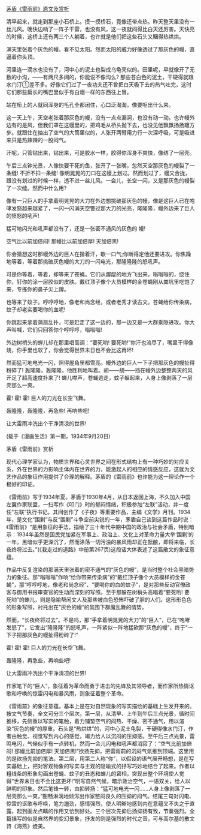 [茅盾《雷雨前》原文及赏析](https://www.vrrw.net/wx/9127.html)

清早起来，就走到那座小石桥上。摸一摸桥石，竟像还带点热。昨天整天里没有一丝儿风。晚快边响了一阵子干雷，也没有风，这一夜就闷得比白天还厉害。天快亮的时候，这桥上还有两三个人躺着，也许就是他们把这些石头又睏得热烘烘。

满天里张着个灰色的幔。看不见太阳。然而太阳的威力好像透过了那灰色的幔，直逼着你头顶。

河里连一滴水也没有了，河中心的泥土也裂成乌龟壳似的。田里呢，早就像开了无数的小沟，——有两尺多阔的，你能说不像沟么? 那些苍白色的泥土，干硬得就跟水门汀①差不多。好像它们过了一夜功夫还不曾把白天吸下去的热气吐完，这时它们那些扁长的嘴巴里似乎有白烟一样的东西往上冒。



站在桥上的人就同浑身的毛孔全都闭住，心口泛淘淘，像要呕出什么来。

这一天上午，天空老张着那灰色的幔，没有一点点漏洞，也没有动一动。也许幔外边有的是风，但我们罩在这幔里的，把鸡毛从桥头抛下去，也没见他飘飘扬扬踱方步。就跟住在抽出了空气的大筒里似的，人张开两臂用力行一次深呼吸，可是吸进来只是热辣辣的一股闷气。

汗呢，只管钻出来，钻出来，可是胶水一样，胶得你浑身不爽快，像结了一层壳。

午后三点钟光景，人像快要干死的鱼，张开了一张嘴，忽然天空那灰色的幔裂了一条缝! 不折不扣一条缝! 像明晃晃的刀口在这幔上划过。然而划过了，幔又合拢，跟没有划过的时候一样，透不进一丝儿风。一会儿，长空一闪，又是那灰色的幔裂了一次缝。然而中什么用?

像有一只巨人的手拿着明晃晃的大刀在外边想挑破那灰色的幔，像是这巨人已在咆哮发怒越来越紧了，一闪一闪满天空瞥过那大刀的光亮，隆隆隆，幔外边来了巨人的愤怒的吼声!

猛可地闪光和吼声都没有了，还是一张密不通风的灰色的 幔!

空气比以前加倍闷! 那幔比以前加倍厚! 天加倍黑!

你会猜想这时那幔外边的巨人在揩着汗，歇一口气;你断得定他还要进攻。你焦躁地等着，等着那挑破灰色幔的大刀的一闪电光，那隆隆隆的怒吼声。

可是你等着，等着，却等来了苍蝇。它们从龌龊的地方飞出来，嗡嗡嗡的，绕住你，钉你的涂一层胶似的皮肤。戴红顶子像个大员模样的金苍蝇刚从粪坑里吃饱了来，专拣你的鼻子尖上蹲。

也等来了蚊子。哼哼哼地，像老和尚念经，或者老秀才读古文。苍蝇给你传染病，蚊子却老实要喝你的血呢!

你跳起来拿着蒲扇乱扑，可是赶走了这一边的，那一边又是一大群乘隙进攻。你大声叫喊，它们只回答你个哼哼哼，嗡嗡嗡!

外边树梢头的蝉儿却在那里唱高调：“要死哟! 要死哟!”你汗也流尽了，嘴里干得像烧，你手里也软了，你会觉得世界末日也不会比这再坏!

然而猛可地电光一闪，照得屋角里都雪亮。幔外边的巨人一下子把那灰色的幔扯得粉碎了! 轰隆隆，轰隆隆，他胜利地叫着。胡——胡——挡在幔外边整整两天的风开足了超高速度扑来了! 蝉儿噤声，苍蝇逃走，蚊子躲起来，人身上像剥落了一层壳那么一爽。

霍! 霍! 霍! 巨人的刀光在长空飞舞。

轰隆隆，轰隆隆，再急些! 再响些吧!

让大雷雨冲洗出个干净清凉的世界!

(载于《漫画生活》第一期，1934年9月20日)

茅盾《雷雨前》赏析

现代心理学家认为，物质世界和心灵世界之间在形式结构上有一种巧妙的对应关系，外在世界的力影响主体内在世界的力，能激起人的相应的情感反应，这就为文艺作品的象征作用提供了合理的解释。茅盾的《雷雨前》也许能为这一理论作一个极好的印证。

《雷雨前》写于1934年夏。茅盾于1930年4月，从日本返回上海，不久加入中国左翼作家联盟，一扫写作《叩门》时的郁闷情绪，积极参加“左联”活动，并一度任“左联”执行书记。其间创作了《子夜》等重要作品，主编《文学》月刊。1934年，是文化“围剿”与反“围剿”斗争空前尖锐的一年，茅盾自己谈到这篇作品时说：《雷雨前》“是用象征的手法，描绘了三十年代中期中国的政治与社会矛盾，特别暗示：1934年虽然是国民党加紧在军事上、政治上、文化上对革命力量大举‘围剿’的一年，黑暗似乎更深沉了，然而涤荡一切污浊的暴风雨却正在酝酿，即将来临，长夜终将过去。”(《我走过的道路》中册第267页)这段话大体表述了这篇散文的象征意蕴。

作品中反复渲染的那满天里张着的密不通气的“灰色的幔”，是当时整个社会黑暗势力的象征。那“嗡嗡嗡”作响“给你带来传染病”的“戴红顶子像个大员模样的金苍蝇”，那“哼哼哼地，像老和尚念经”、“要喝你的血的蚊子”，是对那些反动官僚政客与御用书报审查官的生动而深刻的写照。至于那躲在树梢头高唱着“要死哟! 要死哟”的蝉儿，则是隐喻帮闲文人及那些被白色恐怖吓破了胆的人们。这形形色色的形象写照，衬托出在“灰色的幔”的氛围下群魔乱舞的情势。

然而，“长夜终将过去”。不是吗，那“手拿着明晃晃的大刀”的“巨人”，已在“咆哮发怒了”，它发出“隆隆隆”的怒吼声，一阵紧似一阵地猛砍那“灰色的幔”，终于“一下子把那灰色的幔扯得粉碎了!”

霍! 霍! 霍! 巨人的刀光在长空飞舞。

轰隆隆，再急些，再响些吧!

让大雷雨冲洗出个干净清凉的世界!

作家笔下的“巨人”，象征着为革命而勇于进击的先锋及其领导者，而作家所热情讴歌和呼唤的惊雷闪电和暴风雨，则象征着整个革命。

《雷雨前》的象征意蕴，基本上是在对自然现象的写实描绘的基础上生发开来的。按文气节奏，全文可分三个层次。第一层，从清早、上午到午后三点光景，循时间推移，先侧重以写实的笔触，着力铺垫空气的闷热、干燥、密不通气，用以渲染“灰色的幔”的厚重。石头是“热烘烘”的，河中心泥土龟裂，干硬得像水门汀，作者由触觉、视觉写到内心的感觉，竭力给人以沉闷的压抑感。至午后三点光景，雷鸣电闪，气候似乎有一点转机，然而一会儿闪电和吼声都消寂了：“空气比前加倍闷! 那幔比前加倍厚! 天加倍黑!”欲扬先抑，把雷雨前的沉闷气氛推到顶端。这里用的是欲扬先抑的笔法。第二层，用第二人称“你”，以假设的语气展开畅想，是在写实基础上，把对客观物象的写实与主观的隐喻式的抒写巧妙地结合了起来。作者以粗线条的形象勾画出苍蝇、蚊子的丑态和蝉儿的窘相，突现出整个环境使人觉得“世界末日也不会比这更坏!”明写自然气候，暗示政治空气，一语双关，给人以鲜明的印象。然后笔锋一转，由抑转扬：“猛可地电光一闪……人身上像剥落了一层壳那么一爽，”酣畅淋漓地倾泻出作家憋闷良久的压抑的闷气。结尾三句对闪电、惊雷的讴歌与呼唤，笔力遒劲，感情强烈，使人明晰地感到内在意蕴又不失之于直露，起到画龙点睛的作用又恰到好处。三个层次先抑后扬抑扬有致，节奏强烈。全篇描写的似是自然界的变幻景象，抒发的则是强烈的时代之音，可与高尔基的散文诗《海燕》媲美。

